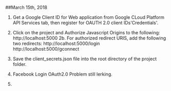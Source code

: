 ##March 15th, 2018

1. Get a Google Client ID for Web application from Google CLoud Platform API Services tab, then register for OAUTH 2.0 client IDs'Credentials'. 

2. Click on the project and Authorize Javascript Origins to the following: 
	http://localhost:5000
2b. For authorized redirect URIS, add the following two redirects:
	http://localhost:5000/login
	http://localhost:5000/gconnect

3. Save the client_secrets.json file into the root directory of the project folder. 

4. Facebook Login OAuth2.0 Problem still lerking. 

5. 